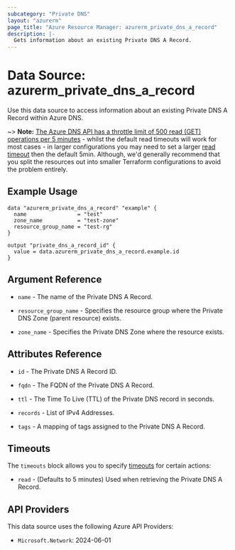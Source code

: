 ```yaml
---
subcategory: "Private DNS"
layout: "azurerm"
page_title: "Azure Resource Manager: azurerm_private_dns_a_record"
description: |-
  Gets information about an existing Private DNS A Record.
---
```


# Data Source: azurerm_private_dns_a_record

Use this data source to access information about an existing Private DNS A Record within Azure DNS.

~> **Note:** [The Azure DNS API has a throttle limit of 500 read (GET) operations per 5 minutes](https://docs.microsoft.com/azure/azure-resource-manager/management/request-limits-and-throttling#network-throttling) - whilst the default read timeouts will work for most cases - in larger configurations you may need to set a larger [read timeout](https://www.terraform.io/language/resources/syntax#operation-timeouts) then the default 5min. Although, we'd generally recommend that you split the resources out into smaller Terraform configurations to avoid the problem entirely.

## Example Usage

```hcl
data "azurerm_private_dns_a_record" "example" {
  name                = "test"
  zone_name           = "test-zone"
  resource_group_name = "test-rg"
}

output "private_dns_a_record_id" {
  value = data.azurerm_private_dns_a_record.example.id
}
```

## Argument Reference

* `name` - The name of the Private DNS A Record.

* `resource_group_name` - Specifies the resource group where the Private DNS Zone (parent resource) exists.

* `zone_name` - Specifies the Private DNS Zone where the resource exists.

## Attributes Reference

* `id` - The Private DNS A Record ID.

* `fqdn` - The FQDN of the Private DNS A Record.

* `ttl` - The Time To Live (TTL) of the Private DNS record in seconds.

* `records` - List of IPv4 Addresses.

* `tags` - A mapping of tags assigned to the Private DNS A Record.

## Timeouts

The `timeouts` block allows you to specify [timeouts](https://www.terraform.io/language/resources/syntax#operation-timeouts) for certain actions:

* `read` - (Defaults to 5 minutes) Used when retrieving the Private DNS A Record.

## API Providers
<!-- This section is generated, changes will be overwritten -->
This data source uses the following Azure API Providers:

* `Microsoft.Network`: 2024-06-01
